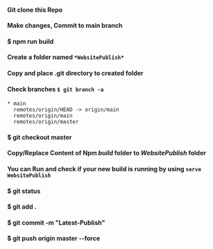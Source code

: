 #### Git clone this Repo
#### Make changes, Commit to main branch
#### $ npm run build
#### Create a folder named ` *WebsitePublish* `
#### Copy and place .git directory to created folder
#### Check branches `$ git branch -a`
```
* main
  remotes/origin/HEAD -> origin/main
  remotes/origin/main
  remotes/origin/master
```
#### $ git checkout master
#### Copy/Replace Content of Npm *build* folder to *WebsitePublish* folder
#### You can Run and check if your new build is running by using `serve WebsitePublish`
#### $ git status
#### $ git add .
#### $ git commit -m "Latest-Publish" 
#### $ git push origin master --force
